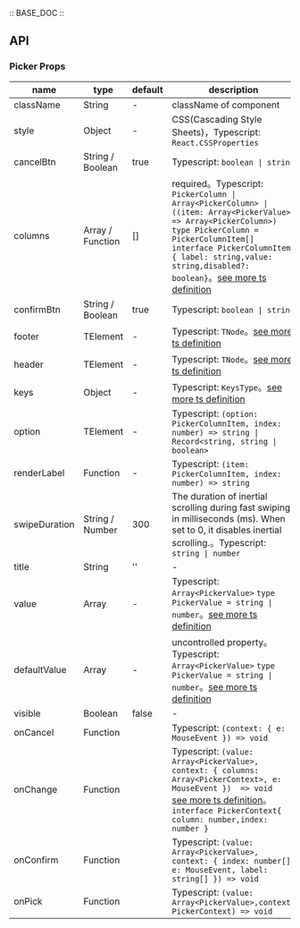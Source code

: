 :: BASE_DOC ::

## API

### Picker Props

name | type | default | description | required
-- | -- | -- | -- | --
className | String | - | className of component | N
style | Object | - | CSS(Cascading Style Sheets)，Typescript: `React.CSSProperties` | N
cancelBtn | String / Boolean | true | Typescript: `boolean \| string` | N
columns | Array / Function | [] | required。Typescript: `PickerColumn \| Array<PickerColumn> \| ((item: Array<PickerValue>)  => Array<PickerColumn>)` `type PickerColumn = PickerColumnItem[]` `interface PickerColumnItem { label: string,value: string,disabled?: boolean}`。[see more ts definition](https://github.com/Tencent/tdesign-mobile-react/tree/develop/src/picker/type.ts) | Y
confirmBtn | String / Boolean | true | Typescript: `boolean \| string` | N
footer | TElement | - | Typescript: `TNode`。[see more ts definition](https://github.com/Tencent/tdesign-mobile-react/blob/develop/src/common.ts) | N
header | TElement | - | Typescript: `TNode`。[see more ts definition](https://github.com/Tencent/tdesign-mobile-react/blob/develop/src/common.ts) | N
keys | Object | - | Typescript: `KeysType`。[see more ts definition](https://github.com/Tencent/tdesign-mobile-react/blob/develop/src/common.ts) | N
option | TElement | - | Typescript: `(option: PickerColumnItem, index: number) => string \| Record<string, string \| boolean>` | N
renderLabel | Function | - | Typescript: `(item: PickerColumnItem, index: number) => string` | N
swipeDuration | String / Number | 300 | The duration of inertial scrolling during fast swiping, in milliseconds (ms). When set to 0, it disables inertial scrolling.。Typescript: `string \| number` | N
title | String | '' | \- | N
value | Array | - | Typescript: `Array<PickerValue>` `type PickerValue = string \| number`。[see more ts definition](https://github.com/Tencent/tdesign-mobile-react/tree/develop/src/picker/type.ts) | N
defaultValue | Array | - | uncontrolled property。Typescript: `Array<PickerValue>` `type PickerValue = string \| number`。[see more ts definition](https://github.com/Tencent/tdesign-mobile-react/tree/develop/src/picker/type.ts) | N
visible | Boolean | false | \- | N
onCancel | Function |  | Typescript: `(context: { e: MouseEvent }) => void`<br/> | N
onChange | Function |  | Typescript: `(value: Array<PickerValue>, context: { columns: Array<PickerContext>, e: MouseEvent })  => void`<br/>[see more ts definition](https://github.com/Tencent/tdesign-mobile-react/tree/develop/src/picker/type.ts)。<br/>`interface PickerContext{ column: number,index: number }`<br/> | N
onConfirm | Function |  | Typescript: `(value: Array<PickerValue>, context: { index: number[], e: MouseEvent, label: string[] }) => void`<br/> | N
onPick | Function |  | Typescript: `(value: Array<PickerValue>,context: PickerContext) => void`<br/> | N
